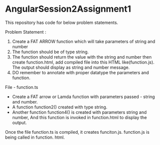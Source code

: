 # AngularSession2Assignment1

This repository has code for below problem statements. 

Problem Statement :

1. Create a FAT ARROW function which will take parameters of string and number
2. The function should be of type string.
3. The function should return the value with the string and number then create function.html, add compiled file into this HTML like(function.js). The output should display as string and number message.
4. DO remember to annotate with proper datatype the parameters and function.

File -  function.ts
- Create a FAT arrow or Lamda function with parameters passed - string and number.
- A function function2() created with type string. 
- Another function function4() is created with parameters string and number, And this function is 
  invoked in function.html to display the output.
  
 Once the file function.ts is compiled, it creates funciton.js.
 function.js is being called in function. html.
